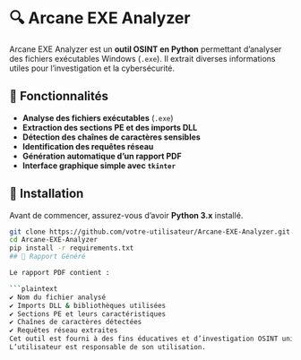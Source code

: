 # 🔍 Arcane EXE Analyzer  

Arcane EXE Analyzer est un **outil OSINT en Python** permettant d’analyser des fichiers exécutables Windows (`.exe`). Il extrait diverses informations utiles pour l’investigation et la cybersécurité.  

## 📌 Fonctionnalités  

- **Analyse des fichiers exécutables** (`.exe`)
- **Extraction des sections PE et des imports DLL**
- **Détection des chaînes de caractères sensibles**
- **Identification des requêtes réseau**
- **Génération automatique d’un rapport PDF**
- **Interface graphique simple avec `tkinter`**

## 📂 Installation  

Avant de commencer, assurez-vous d’avoir **Python 3.x** installé.  

```bash
git clone https://github.com/votre-utilisateur/Arcane-EXE-Analyzer.git
cd Arcane-EXE-Analyzer
pip install -r requirements.txt
## 📄 Rapport Généré  

Le rapport PDF contient :  

```plaintext
✔️ Nom du fichier analysé  
✔️ Imports DLL & bibliothèques utilisées  
✔️ Sections PE et leurs caractéristiques  
✔️ Chaînes de caractères détectées  
✔️ Requêtes réseau extraites  
Cet outil est fourni à des fins éducatives et d’investigation OSINT uniquement.  
L’utilisateur est responsable de son utilisation.  
